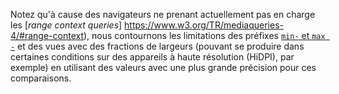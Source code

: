 Notez qu'à cause des navigateurs ne prenant actuellement pas en charge les [_range context queries_] https://www.w3.org/TR/mediaqueries-4/#range-context), nous contournons les limitations des préfixes [`min-` et `max -`](https://www.w3.org/TR/mediaqueries-4/#mq-min-max) et des vues avec des fractions de largeurs (pouvant se produire dans certaines conditions sur des appareils à haute résolution (HiDPI), par exemple) en utilisant des valeurs avec une plus grande précision pour ces comparaisons.
